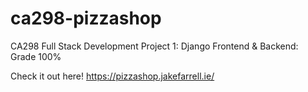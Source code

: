 # ca298-pizzashop
CA298 Full Stack Development Project 1: Django Frontend &amp; Backend: Grade 100%

Check it out here! https://pizzashop.jakefarrell.ie/
